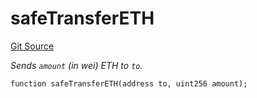 # safeTransferETH
[Git Source](https://github.com/zammdefi/ZAMM/blob/b1f7385d35195895d467c8f3f1111586be121980/src/utils/TransferHelper.sol)

*Sends `amount` (in wei) ETH to `to`.*


```solidity
function safeTransferETH(address to, uint256 amount);
```

